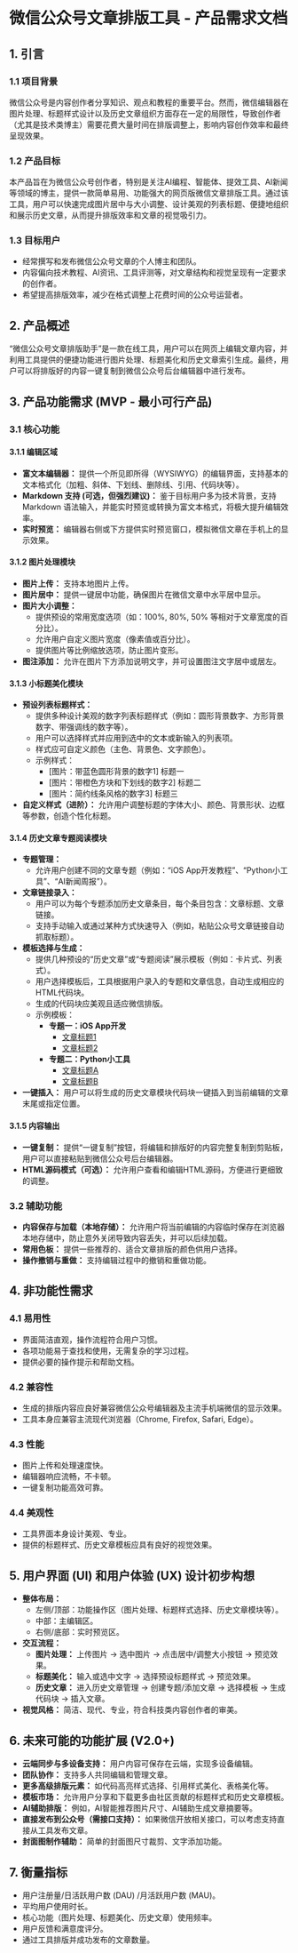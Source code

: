 # **微信公众号文章排版工具 \- 产品需求文档**

## **1\. 引言**

### **1.1 项目背景**

微信公众号是内容创作者分享知识、观点和教程的重要平台。然而，微信编辑器在图片处理、标题样式设计以及历史文章组织方面存在一定的局限性，导致创作者（尤其是技术类博主）需要花费大量时间在排版调整上，影响内容创作效率和最终呈现效果。

### **1.2 产品目标**

本产品旨在为微信公众号创作者，特别是关注AI编程、智能体、提效工具、AI新闻等领域的博主，提供一款简单易用、功能强大的网页版微信文章排版工具。通过该工具，用户可以快速完成图片居中与大小调整、设计美观的列表标题、便捷地组织和展示历史文章，从而提升排版效率和文章的视觉吸引力。

### **1.3 目标用户**

* 经常撰写和发布微信公众号文章的个人博主和团队。  
* 内容偏向技术教程、AI资讯、工具评测等，对文章结构和视觉呈现有一定要求的创作者。  
* 希望提高排版效率，减少在格式调整上花费时间的公众号运营者。

## **2\. 产品概述**

“微信公众号文章排版助手”是一款在线工具，用户可以在网页上编辑文章内容，并利用工具提供的便捷功能进行图片处理、标题美化和历史文章索引生成。最终，用户可以将排版好的内容一键复制到微信公众号后台编辑器中进行发布。

## **3\. 产品功能需求 (MVP \- 最小可行产品)**

### **3.1 核心功能**

#### **3.1.1 编辑区域**

* **富文本编辑器：** 提供一个所见即所得（WYSIWYG）的编辑界面，支持基本的文本格式化（加粗、斜体、下划线、删除线、引用、代码块等）。  
* **Markdown 支持 (可选，但强烈建议)：** 鉴于目标用户多为技术背景，支持 Markdown 语法输入，并能实时预览或转换为富文本格式，将极大提升编辑效率。  
* **实时预览：** 编辑器右侧或下方提供实时预览窗口，模拟微信文章在手机上的显示效果。

#### **3.1.2 图片处理模块**

* **图片上传：** 支持本地图片上传。  
* **图片居中：** 提供一键居中功能，确保图片在微信文章中水平居中显示。  
* **图片大小调整：**  
  * 提供预设的常用宽度选项（如：100%, 80%, 50% 等相对于文章宽度的百分比）。  
  * 允许用户自定义图片宽度（像素值或百分比）。  
  * 提供图片等比例缩放选项，防止图片变形。  
* **图注添加：** 允许在图片下方添加说明文字，并可设置图注文字居中或居左。

#### **3.1.3 小标题美化模块**

* **预设列表标题样式：**  
  * 提供多种设计美观的数字列表标题样式（例如：圆形背景数字、方形背景数字、带强调线的数字等）。  
  * 用户可以选择样式并应用到选中的文本或新输入的列表项。  
  * 样式应可自定义颜色（主色、背景色、文字颜色）。  
  * 示例样式：  
    * \[图片：带蓝色圆形背景的数字1\] 标题一  
    * \[图片：带橙色方块和下划线的数字2\] 标题二  
    * \[图片：简约线条风格的数字3\] 标题三  
* **自定义样式（进阶）：** 允许用户调整标题的字体大小、颜色、背景形状、边框等参数，创造个性化标题。

#### **3.1.4 历史文章专题阅读模块**

* **专题管理：**  
  * 允许用户创建不同的文章专题（例如：“iOS App开发教程”、“Python小工具”、“AI新闻周报”）。  
* **文章链接录入：**  
  * 用户可以为每个专题添加历史文章条目，每个条目包含：文章标题、文章链接。  
  * 支持手动输入或通过某种方式快速导入（例如，粘贴公众号文章链接自动抓取标题）。  
* **模板选择与生成：**  
  * 提供几种预设的“历史文章”或“专题阅读”展示模板（例如：卡片式、列表式）。  
  * 用户选择模板后，工具根据用户录入的专题和文章信息，自动生成相应的HTML代码块。  
  * 生成的代码块应美观且适应微信排版。  
  * 示例模板：  
    * **专题一：iOS App开发**  
      * [文章标题1](http://docs.google.com/链接1)  
      * [文章标题2](http://docs.google.com/链接2)  
    * **专题二：Python小工具**  
      * [文章标题A](http://docs.google.com/链接A)  
      * [文章标题B](http://docs.google.com/链接B)  
* **一键插入：** 用户可以将生成的历史文章模块代码块一键插入到当前编辑的文章末尾或指定位置。

#### **3.1.5 内容输出**

* **一键复制：** 提供“一键复制”按钮，将编辑和排版好的内容完整复制到剪贴板，用户可以直接粘贴到微信公众号后台编辑器。  
* **HTML源码模式（可选）：** 允许用户查看和编辑HTML源码，方便进行更细致的调整。

### **3.2 辅助功能**

* **内容保存与加载（本地存储）：** 允许用户将当前编辑的内容临时保存在浏览器本地存储中，防止意外关闭导致内容丢失，并可以后续加载。  
* **常用色板：** 提供一些推荐的、适合文章排版的颜色供用户选择。  
* **操作撤销与重做：** 支持编辑过程中的撤销和重做功能。

## **4\. 非功能性需求**

### **4.1 易用性**

* 界面简洁直观，操作流程符合用户习惯。  
* 各项功能易于查找和使用，无需复杂的学习过程。  
* 提供必要的操作提示和帮助文档。

### **4.2 兼容性**

* 生成的排版内容应良好兼容微信公众号编辑器及主流手机端微信的显示效果。  
* 工具本身应兼容主流现代浏览器（Chrome, Firefox, Safari, Edge）。

### **4.3 性能**

* 图片上传和处理速度快。  
* 编辑器响应流畅，不卡顿。  
* 一键复制功能高效可靠。

### **4.4 美观性**

* 工具界面本身设计美观、专业。  
* 提供的标题样式、历史文章模板应具有良好的视觉效果。

## **5\. 用户界面 (UI) 和用户体验 (UX) 设计初步构想**

* **整体布局：**  
  * 左侧/顶部：功能操作区（图片处理、标题样式选择、历史文章模块等）。  
  * 中部：主编辑区。  
  * 右侧/底部：实时预览区。  
* **交互流程：**  
  * **图片处理：** 上传图片 \-\> 选中图片 \-\> 点击居中/调整大小按钮 \-\> 预览效果。  
  * **标题美化：** 输入或选中文字 \-\> 选择预设标题样式 \-\> 预览效果。  
  * **历史文章：** 进入历史文章管理 \-\> 创建专题/添加文章 \-\> 选择模板 \-\> 生成代码块 \-\> 插入文章。  
* **视觉风格：** 简洁、现代、专业，符合科技类内容创作者的审美。

## **6\. 未来可能的功能扩展 (V2.0+)**

* **云端同步与多设备支持：** 用户内容可保存在云端，实现多设备编辑。  
* **团队协作：** 支持多人共同编辑和管理文章。  
* **更多高级排版元素：** 如代码高亮样式选择、引用样式美化、表格美化等。  
* **模板市场：** 允许用户分享和下载更多由社区贡献的标题样式和历史文章模板。  
* **AI辅助排版：** 例如，AI智能推荐图片尺寸、AI辅助生成文章摘要等。  
* **直接发布到公众号（需接口支持）：** 如果微信开放相关接口，可以考虑支持直接从工具发布文章。  
* **封面图制作辅助：** 简单的封面图尺寸裁剪、文字添加功能。

## **7\. 衡量指标**

* 用户注册量/日活跃用户数 (DAU) /月活跃用户数 (MAU)。  
* 平均用户使用时长。  
* 核心功能（图片处理、标题美化、历史文章）使用频率。  
* 用户反馈和满意度评分。  
* 通过工具排版并成功发布的文章数量。

